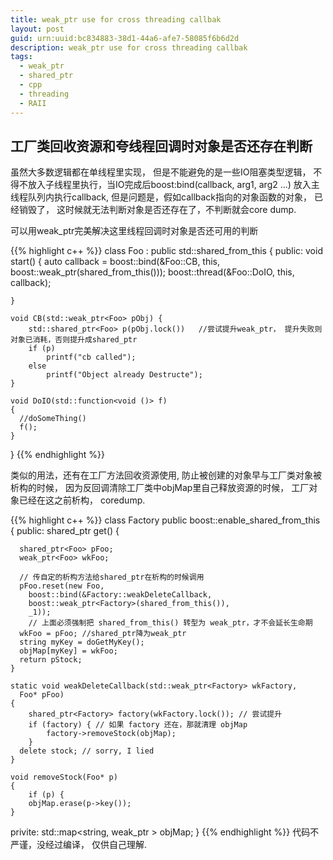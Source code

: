 ```yaml
---
title: weak_ptr use for cross threading callbak
layout: post
guid: urn:uuid:bc834883-38d1-44a6-afe7-58085f6b6d2d
description: weak_ptr use for cross threading callbak
tags:
  - weak_ptr
  - shared_ptr
  - cpp
  - threading
  - RAII
---
```



## 工厂类回收资源和夸线程回调时对象是否还存在判断

虽然大多数逻辑都在单线程里实现， 但是不能避免的是一些IO阻塞类型逻辑， 不得不放入子线程里执行，当IO完成后boost:bind(callback, arg1, arg2 ...) 放入主线程队列内执行callback, 但是问题是，假如callback指向的对象函数的对象， 已经销毁了， 这时候就无法判断对象是否还存在了，不判断就会core dump.

可以用weak_ptr完美解决这里线程回调时对象是否还可用的判断


{{% highlight c++ %}} 
class Foo : public std::shared_from_this<Foo>
{
  public:
    void start() {
        auto callback = boost::bind(&Foo::CB, this, boost::weak_ptr<StockFactory>(shared_from_this()));
        boost::thread(&Foo::DoIO, this, callback);
      
    }
    
    void CB(std::weak_ptr<Foo> pObj) {
        std::shared_ptr<Foo> p(pObj.lock())   //尝试提升weak_ptr， 提升失败则对象已消耗，否则提升成shared_ptr
        if (p)
            printf("cb called");
        else
            printf("Object already Destructe");
    }
    
    void DoIO(std::function<void ()> f)
    {
      //doSomeThing()
      f();
    }
}
{{% endhighlight %}} 
    
类似的用法，还有在工厂方法回收资源使用, 防止被创建的对象早与工厂类对象被析构的时候， 因为反回调清除工厂类中objMap里自己释放资源的时候， 工厂对象已经在这之前析构， coredump.

{{% highlight c++ %}} 
class Factory public boost::enable_shared_from_this<Factory>
{
public:
    shared_ptr<Foo>  get()
    {
        
      shared_ptr<Foo> pFoo;
      weak_ptr<Foo> wkFoo;

      // 传自定的析构方法给shared_ptr在析构的时候调用
      pFoo.reset(new Foo,
        boost::bind(&Factory::weakDeleteCallback,
        boost::weak_ptr<Factory>(shared_from_this()),
        _1));
        // 上面必须强制把 shared_from_this() 转型为 weak_ptr，才不会延长生命期
      wkFoo = pFoo; //shared_ptr降为weak_ptr
      string myKey = doGetMyKey();
      objMap[myKey] = wkFoo;
      return pStock;
    }
    
    static void weakDeleteCallback(std::weak_ptr<Factory> wkFactory,
      Foo* pFoo)
    {
        shared_ptr<Factory> factory(wkFactory.lock()); // 尝试提升
        if (factory) { // 如果 factory 还在，那就清理 objMap
            factory->removeStock(objMap);
        }
      delete stock; // sorry, I lied
    }
    
    void removeStock(Foo* p)
    {
        if (p) {
        objMap.erase(p->key());
    }


privite:
    std::map<string, weak_ptr<Foo> > objMap;
}
{{% endhighlight %}} 
代码不严谨，没经过编译， 仅供自己理解.
